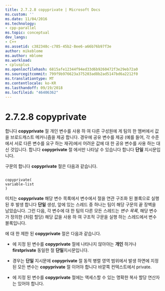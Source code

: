```yaml
---
title: 2.7.2.8 copyprivate | Microsoft Docs
ms.custom: ''
ms.date: 11/04/2016
ms.technology:
- cpp-parallel
ms.topic: conceptual
dev_langs:
- C++
ms.assetid: c382348c-c785-45b2-8ee6-a66b76b97f3e
author: mikeblome
ms.author: mblome
ms.workload:
- cplusplus
ms.openlocfilehash: 6815afe12344f94ed33d6b9260472f3e29eb72a0
ms.sourcegitcommit: 799f9b976623a375203ad8b2ad5147bd6a2212f0
ms.translationtype: MT
ms.contentlocale: ko-KR
ms.lasthandoff: 09/19/2018
ms.locfileid: "46406362"
---
```

# <a name="2728-copyprivate"></a>2.7.2.8 copyprivate

합니다 **copyprivate** 절 개인 변수를 사용 하 여 다른 구성원에 게 팀의 한 멤버에서 값을 브로드캐스트 메커니즘을 제공 합니다. 경우에 공유 변수를 제공 (예를 들어, 각 수준에서 서로 다른 변수를 요구 하는 재귀)에서 어려운 값에 대 한 공유 변수를 사용 하는 대신 것입니다. 합니다 **copyprivate** 절 에서만 나타날 수 있습니다 합니다 **단일** 지시문입니다.

구문의 합니다 **copyprivate** 절은 다음과 같습니다.

```

copyprivate(
variable-list
)

```

미치는 **copyprivate** 해당 변수 목록에서 변수에서 절을 연관 구조화 된 블록으로 실행 된 후 발생 합니다 **단일** 생성, 앞에 있는 스레드 중 하나는 팀이 해당 구문의 끝 장벽을 남았습니다. 그런 다음, 각 변수에 대 한 팀의 다른 모든 스레드는 *변수 목록*, 해당 변수가 정의한 (처럼 할당) 해당 값을 사용 하 여 구조적 구문을 실행 하는 스레드에서 변수 블록입니다.

에 대 한 제한 된 **copyprivate** 절은 다음과 같습니다.

- 에 지정 된 변수를 **copyprivate** 절에 나타나지 않아야는 **개인** 하거나 **firstprivate** 동일한 절 **단일**지시문입니다.

- 경우는 **단일** 지시문에 **copyprivate** 절 동적 병렬 영역 범위에서 발생 하면에 지정 된 모든 변수는 **copyprivate** 절 이어야 합니다 바깥쪽 컨텍스트에서 private.

- 에 지정 된 변수를 **copyprivate** 절에는 액세스할 수 있는 명확한 복사 할당 연산자는 있어야 합니다.
